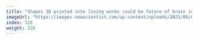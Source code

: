 ```yaml
---
title: "Shapes 3D printed into living worms could be future of brain implants"
imageUrl: "https://images.newscientist.com/wp-content/uploads/2023/04/05114158/SEI_150747213.jpg?width=788"
index: 320
weight: 320
---
```

